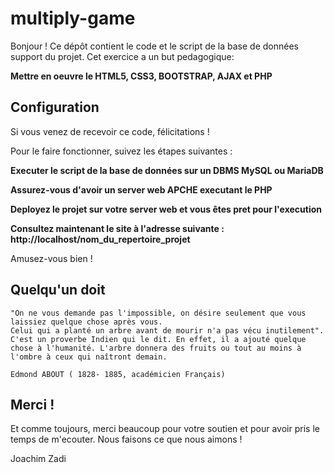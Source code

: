 # multiply-game

Bonjour ! Ce dépôt contient le code et le script de la base de données support du projet.
Cet exercice a un but pedagogique: 

**Mettre en oeuvre le HTML5, CSS3, BOOTSTRAP, AJAX et PHP**

## Configuration

Si vous venez de recevoir ce code, félicitations !

Pour le faire fonctionner, suivez les étapes suivantes :

**Executer le script de la base de données sur un DBMS MySQL ou MariaDB**

**Assurez-vous d'avoir un server web APCHE executant le PHP**

**Deployez le projet sur votre server web et vous êtes pret pour l'execution**

**Consultez maintenant le site à l'adresse suivante : http://localhost/nom_du_repertoire_projet**

Amusez-vous bien !

## Quelqu'un doit
```
"On ne vous demande pas l'impossible, on désire seulement que vous laissiez quelque chose après vous. 
Celui qui a planté un arbre avant de mourir n'a pas vécu inutilement". 
C'est un proverbe Indien qui le dit. En effet, il a ajouté quelque chose à l'humanité. L'arbre donnera des fruits ou tout au moins à l'ombre à ceux qui naîtront demain.

Edmond ABOUT ( 1828- 1885, académicien Français)
```

## Merci !

Et comme toujours, merci beaucoup pour votre soutien et pour avoir pris le temps de m'ecouter. Nous faisons ce que nous aimons !

Joachim Zadi


 
